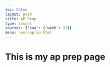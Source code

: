 ```yaml
---
toc: False
layout: post
title: AP Prep
type: issues
courses: {'csa': {'week': 31}}
menu: nav/apprep.html
---
```


# This is my ap prep page
